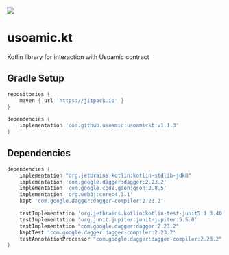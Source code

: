 [![](https://jitpack.io/v/usoamic/usoamickt.svg)](https://jitpack.io/#usoamic/usoamickt)
# usoamic.kt

Kotlin library for interaction with Usoamic contract

## Gradle Setup
```gradle
repositories {
    maven { url 'https://jitpack.io' }
}

dependencies {
    implementation 'com.github.usoamic:usoamickt:v1.1.3'
}
```

## Dependencies
```gradle
dependencies {
    implementation "org.jetbrains.kotlin:kotlin-stdlib-jdk8"
    implementation 'com.google.dagger:dagger:2.23.2'
    implementation 'com.google.code.gson:gson:2.8.5'
    implementation 'org.web3j:core:4.3.1'
    kapt 'com.google.dagger:dagger-compiler:2.23.2'

    testImplementation 'org.jetbrains.kotlin:kotlin-test-junit5:1.3.40'
    testImplementation 'org.junit.jupiter:junit-jupiter:5.5.0'
    testImplementation "com.google.dagger:dagger:2.23.2"
    kaptTest 'com.google.dagger:dagger-compiler:2.23.2'
    testAnnotationProcessor "com.google.dagger:dagger-compiler:2.23.2"
}
